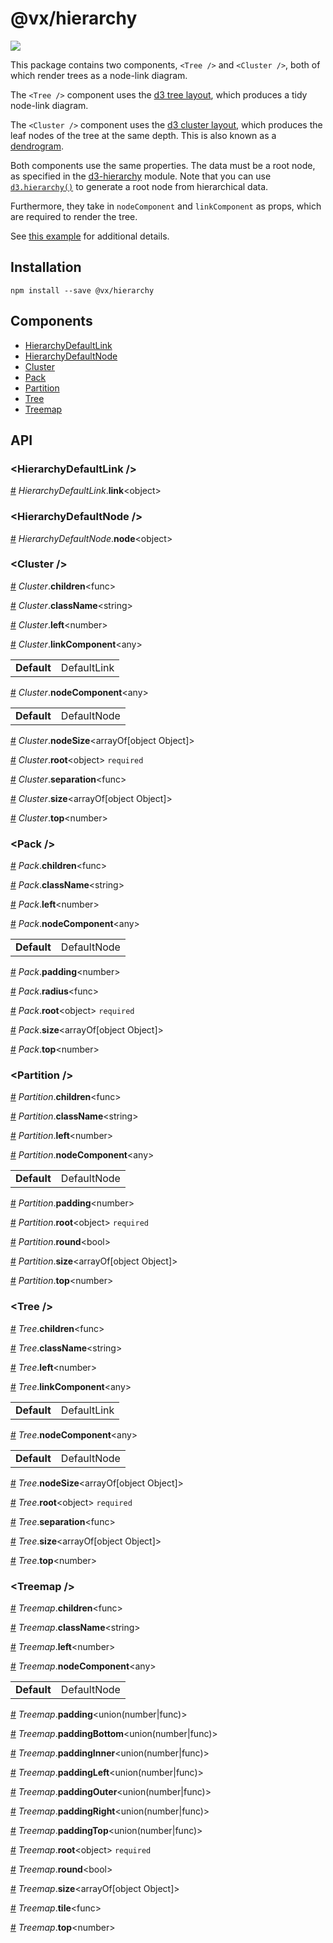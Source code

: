# @vx/hierarchy

<a title="@vx/hierarchy npm downloads" href="https://www.npmjs.com/package/@vx/hierarchy">
  <img src="https://img.shields.io/npm/dm/@vx/hierarchy.svg?style=flat-square" />
</a>

This package contains two components, `<Tree />` and `<Cluster />`, both of which render trees as a node-link diagram.

The `<Tree />` component uses the [d3 tree layout](https://github.com/d3/d3-hierarchy#tree), which produces a tidy node-link diagram.

The `<Cluster />` component uses the [d3 cluster layout](https://github.com/d3/d3-hierarchy#cluster), which produces the leaf nodes of the tree at the same depth. This is also known as a [dendrogram](https://en.wikipedia.org/wiki/Dendrogram).

Both components use the same properties. The data must be a root node, as specified in the [d3-hierarchy](https://github.com/d3/d3-hierarchy) module. Note that you can use [`d3.hierarchy()`](https://github.com/d3/d3-hierarchy#hierarchy) to generate a root node from hierarchical data.

Furthermore, they take in `nodeComponent` and `linkComponent` as props, which are required to render the tree.

See [this example](https://vx-demo.now.sh/trees) for additional details.


## Installation

```
npm install --save @vx/hierarchy
```


## Components



  - [HierarchyDefaultLink](#hierarchydefaultlink-)
  - [HierarchyDefaultNode](#hierarchydefaultnode-)
  - [Cluster](#cluster-)
  - [Pack](#pack-)
  - [Partition](#partition-)
  - [Tree](#tree-)
  - [Treemap](#treemap-)

## API



<h3 id="hierarchydefaultlink-">&lt;HierarchyDefaultLink /&gt;</h3>


<a id="#HierarchyDefaultLink__link" name="HierarchyDefaultLink__link" href="#HierarchyDefaultLink__link">#</a> *HierarchyDefaultLink*.**link**&lt;object&gt;  

<h3 id="hierarchydefaultnode-">&lt;HierarchyDefaultNode /&gt;</h3>


<a id="#HierarchyDefaultNode__node" name="HierarchyDefaultNode__node" href="#HierarchyDefaultNode__node">#</a> *HierarchyDefaultNode*.**node**&lt;object&gt;  

<h3 id="cluster-">&lt;Cluster /&gt;</h3>


<a id="#Cluster__children" name="Cluster__children" href="#Cluster__children">#</a> *Cluster*.**children**&lt;func&gt;  

<a id="#Cluster__className" name="Cluster__className" href="#Cluster__className">#</a> *Cluster*.**className**&lt;string&gt;  

<a id="#Cluster__left" name="Cluster__left" href="#Cluster__left">#</a> *Cluster*.**left**&lt;number&gt;  

<a id="#Cluster__linkComponent" name="Cluster__linkComponent" href="#Cluster__linkComponent">#</a> *Cluster*.**linkComponent**&lt;any&gt;  <table><tr><td><strong>Default</strong></td><td>DefaultLink</td></td></table>

<a id="#Cluster__nodeComponent" name="Cluster__nodeComponent" href="#Cluster__nodeComponent">#</a> *Cluster*.**nodeComponent**&lt;any&gt;  <table><tr><td><strong>Default</strong></td><td>DefaultNode</td></td></table>

<a id="#Cluster__nodeSize" name="Cluster__nodeSize" href="#Cluster__nodeSize">#</a> *Cluster*.**nodeSize**&lt;arrayOf[object Object]&gt;  

<a id="#Cluster__root" name="Cluster__root" href="#Cluster__root">#</a> *Cluster*.**root**&lt;object&gt; `required` 

<a id="#Cluster__separation" name="Cluster__separation" href="#Cluster__separation">#</a> *Cluster*.**separation**&lt;func&gt;  

<a id="#Cluster__size" name="Cluster__size" href="#Cluster__size">#</a> *Cluster*.**size**&lt;arrayOf[object Object]&gt;  

<a id="#Cluster__top" name="Cluster__top" href="#Cluster__top">#</a> *Cluster*.**top**&lt;number&gt;  

<h3 id="pack-">&lt;Pack /&gt;</h3>


<a id="#Pack__children" name="Pack__children" href="#Pack__children">#</a> *Pack*.**children**&lt;func&gt;  

<a id="#Pack__className" name="Pack__className" href="#Pack__className">#</a> *Pack*.**className**&lt;string&gt;  

<a id="#Pack__left" name="Pack__left" href="#Pack__left">#</a> *Pack*.**left**&lt;number&gt;  

<a id="#Pack__nodeComponent" name="Pack__nodeComponent" href="#Pack__nodeComponent">#</a> *Pack*.**nodeComponent**&lt;any&gt;  <table><tr><td><strong>Default</strong></td><td>DefaultNode</td></td></table>

<a id="#Pack__padding" name="Pack__padding" href="#Pack__padding">#</a> *Pack*.**padding**&lt;number&gt;  

<a id="#Pack__radius" name="Pack__radius" href="#Pack__radius">#</a> *Pack*.**radius**&lt;func&gt;  

<a id="#Pack__root" name="Pack__root" href="#Pack__root">#</a> *Pack*.**root**&lt;object&gt; `required` 

<a id="#Pack__size" name="Pack__size" href="#Pack__size">#</a> *Pack*.**size**&lt;arrayOf[object Object]&gt;  

<a id="#Pack__top" name="Pack__top" href="#Pack__top">#</a> *Pack*.**top**&lt;number&gt;  

<h3 id="partition-">&lt;Partition /&gt;</h3>


<a id="#Partition__children" name="Partition__children" href="#Partition__children">#</a> *Partition*.**children**&lt;func&gt;  

<a id="#Partition__className" name="Partition__className" href="#Partition__className">#</a> *Partition*.**className**&lt;string&gt;  

<a id="#Partition__left" name="Partition__left" href="#Partition__left">#</a> *Partition*.**left**&lt;number&gt;  

<a id="#Partition__nodeComponent" name="Partition__nodeComponent" href="#Partition__nodeComponent">#</a> *Partition*.**nodeComponent**&lt;any&gt;  <table><tr><td><strong>Default</strong></td><td>DefaultNode</td></td></table>

<a id="#Partition__padding" name="Partition__padding" href="#Partition__padding">#</a> *Partition*.**padding**&lt;number&gt;  

<a id="#Partition__root" name="Partition__root" href="#Partition__root">#</a> *Partition*.**root**&lt;object&gt; `required` 

<a id="#Partition__round" name="Partition__round" href="#Partition__round">#</a> *Partition*.**round**&lt;bool&gt;  

<a id="#Partition__size" name="Partition__size" href="#Partition__size">#</a> *Partition*.**size**&lt;arrayOf[object Object]&gt;  

<a id="#Partition__top" name="Partition__top" href="#Partition__top">#</a> *Partition*.**top**&lt;number&gt;  

<h3 id="tree-">&lt;Tree /&gt;</h3>


<a id="#Tree__children" name="Tree__children" href="#Tree__children">#</a> *Tree*.**children**&lt;func&gt;  

<a id="#Tree__className" name="Tree__className" href="#Tree__className">#</a> *Tree*.**className**&lt;string&gt;  

<a id="#Tree__left" name="Tree__left" href="#Tree__left">#</a> *Tree*.**left**&lt;number&gt;  

<a id="#Tree__linkComponent" name="Tree__linkComponent" href="#Tree__linkComponent">#</a> *Tree*.**linkComponent**&lt;any&gt;  <table><tr><td><strong>Default</strong></td><td>DefaultLink</td></td></table>

<a id="#Tree__nodeComponent" name="Tree__nodeComponent" href="#Tree__nodeComponent">#</a> *Tree*.**nodeComponent**&lt;any&gt;  <table><tr><td><strong>Default</strong></td><td>DefaultNode</td></td></table>

<a id="#Tree__nodeSize" name="Tree__nodeSize" href="#Tree__nodeSize">#</a> *Tree*.**nodeSize**&lt;arrayOf[object Object]&gt;  

<a id="#Tree__root" name="Tree__root" href="#Tree__root">#</a> *Tree*.**root**&lt;object&gt; `required` 

<a id="#Tree__separation" name="Tree__separation" href="#Tree__separation">#</a> *Tree*.**separation**&lt;func&gt;  

<a id="#Tree__size" name="Tree__size" href="#Tree__size">#</a> *Tree*.**size**&lt;arrayOf[object Object]&gt;  

<a id="#Tree__top" name="Tree__top" href="#Tree__top">#</a> *Tree*.**top**&lt;number&gt;  

<h3 id="treemap-">&lt;Treemap /&gt;</h3>


<a id="#Treemap__children" name="Treemap__children" href="#Treemap__children">#</a> *Treemap*.**children**&lt;func&gt;  

<a id="#Treemap__className" name="Treemap__className" href="#Treemap__className">#</a> *Treemap*.**className**&lt;string&gt;  

<a id="#Treemap__left" name="Treemap__left" href="#Treemap__left">#</a> *Treemap*.**left**&lt;number&gt;  

<a id="#Treemap__nodeComponent" name="Treemap__nodeComponent" href="#Treemap__nodeComponent">#</a> *Treemap*.**nodeComponent**&lt;any&gt;  <table><tr><td><strong>Default</strong></td><td>DefaultNode</td></td></table>

<a id="#Treemap__padding" name="Treemap__padding" href="#Treemap__padding">#</a> *Treemap*.**padding**&lt;union(number|func)&gt;  

<a id="#Treemap__paddingBottom" name="Treemap__paddingBottom" href="#Treemap__paddingBottom">#</a> *Treemap*.**paddingBottom**&lt;union(number|func)&gt;  

<a id="#Treemap__paddingInner" name="Treemap__paddingInner" href="#Treemap__paddingInner">#</a> *Treemap*.**paddingInner**&lt;union(number|func)&gt;  

<a id="#Treemap__paddingLeft" name="Treemap__paddingLeft" href="#Treemap__paddingLeft">#</a> *Treemap*.**paddingLeft**&lt;union(number|func)&gt;  

<a id="#Treemap__paddingOuter" name="Treemap__paddingOuter" href="#Treemap__paddingOuter">#</a> *Treemap*.**paddingOuter**&lt;union(number|func)&gt;  

<a id="#Treemap__paddingRight" name="Treemap__paddingRight" href="#Treemap__paddingRight">#</a> *Treemap*.**paddingRight**&lt;union(number|func)&gt;  

<a id="#Treemap__paddingTop" name="Treemap__paddingTop" href="#Treemap__paddingTop">#</a> *Treemap*.**paddingTop**&lt;union(number|func)&gt;  

<a id="#Treemap__root" name="Treemap__root" href="#Treemap__root">#</a> *Treemap*.**root**&lt;object&gt; `required` 

<a id="#Treemap__round" name="Treemap__round" href="#Treemap__round">#</a> *Treemap*.**round**&lt;bool&gt;  

<a id="#Treemap__size" name="Treemap__size" href="#Treemap__size">#</a> *Treemap*.**size**&lt;arrayOf[object Object]&gt;  

<a id="#Treemap__tile" name="Treemap__tile" href="#Treemap__tile">#</a> *Treemap*.**tile**&lt;func&gt;  

<a id="#Treemap__top" name="Treemap__top" href="#Treemap__top">#</a> *Treemap*.**top**&lt;number&gt;  
